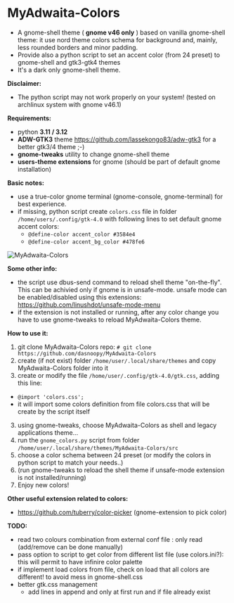 # MyAdwaita-Colors

- A gnome-shell theme ( **gnome v46 only** ) based on vanilla gnome-shell theme: it use nord theme colors schema for background and, mainly, less rounded borders and minor padding.
- Provide also a python script to set an accent color (from 24 preset) to gnome-shell and gtk3-gtk4 themes 
- It's a dark only gnome-shell theme. 

**Disclaimer:**
- The python script may not work properly on your system! (tested on archlinux system with gnome v46.1)

**Requirements:**
- python **3.11 / 3.12**
- **ADW-GTK3** theme https://github.com/lassekongo83/adw-gtk3 for a better gtk3/4 theme ;-)
- **gnome-tweaks** utility to change gnome-shell theme
- **users-theme extensions** for gnome (should be part of default gnome installation)

**Basic notes:**
- use a true-color gnome terminal (gnome-console, gnome-terminal) for best experience.
- if missing, python script create `colors.css` file in folder `/home/users/.config/gtk-4.0` with following lines to set default gnome accent colors:
  -   `@define-color accent_color #3584e4`
  -   `@define-color accent_bg_color #478fe6`

![MyAdwaita-Colors](https://raw.github.com/dasnoopy/MyAdwaita-Colors/main/screenshot/MyAdwaita-Colors.png)

**Some other info:**
 - the script use dbus-send command to reload shell theme "on-the-fly". This can be achivied only if gnome is in unsafe-mode.
   unsafe mode can be enabled/disabled using this extensions: https://github.com/linushdot/unsafe-mode-menu
 - if the extension is not installed or running, after any color change you have to use gnome-tweaks to reload MyAdwaita-Colors theme.

**How to use it:** 
1) git clone MyAdwaita-Colors repo:	`# git clone https://github.com/dasnoopy/MyAdwaita-Colors`
2) create (if not exist) folder `/home/user/.local/share/themes` and copy MyAdwaita-Colors folder into it
3) create or modify the file `/home/user/.config/gtk-4.0/gtk.css`, adding this line: 
  -   `@import 'colors.css';`
  -   it will import some colors definition from file colors.css that will be create by the script itself

3) using gnome-tweaks, choose MyAdwaita-Colors as shell and legacy applications theme...
4) run the `gnome_colors.py` script from folder `/home/user/.local/share/themes/MyAdwaita-Colors/src`
5) choose a color schema between 24 preset (or modify the colors in python script to match your needs..)
6) (run gnome-tweaks to reload the shell theme if unsafe-mode extension is not installed/running)
7) Enjoy new colors!

**Other useful extension related to colors:**
- https://github.com/tuberry/color-picker (gnome-extension to pick color)

 **TODO:**
- read two colours combination from external conf file : only read (add/remove can be done manually)
- pass option to script to get color from different list file (use colors.ini?): this will permit to
  have infinire color palette
- if implement load colors from file, check on load that all colors are different! to avoid mess in gnome-shell.css
- better gtk.css management
  - add lines in append and only at first run and if file already exist



